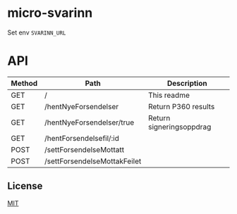 # micro-svarinn

Set env `SVARINN_URL`

# API

| Method | Path | Description |
| --- | --- | --- |
| GET | / | This readme |
| GET | /hentNyeForsendelser | Return P360 results |
| GET | /hentNyeForsendelser/true | Return signeringsoppdrag  |
| GET | /hentForsendelsefil/:id |  |
| POST | /settForsendelseMottatt |  |
| POST | /settForsendelseMottakFeilet |  |


## License

[MIT](LICENSE)
